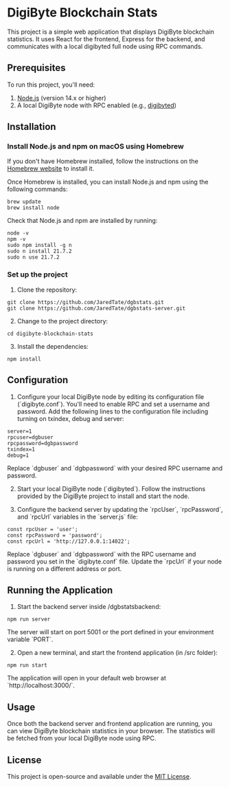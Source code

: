 # DigiByte Blockchain Stats

This project is a simple web application that displays DigiByte blockchain statistics. It uses React for the frontend, Express for the backend, and communicates with a local digibyted full node using RPC commands.

## Prerequisites

To run this project, you'll need:

1. [Node.js](https://nodejs.org/) (version 14.x or higher)
2. A local DigiByte node with RPC enabled (e.g., [digibyted](https://github.com/digibyte-core/digibyte))

## Installation

### Install Node.js and npm on macOS using Homebrew

If you don't have Homebrew installed, follow the instructions on the [Homebrew website](https://brew.sh/) to install it.

Once Homebrew is installed, you can install Node.js and npm using the following commands:

```
brew update
brew install node
```

Check that Node.js and npm are installed by running:

```
node -v
npm -v
sudo npm install -g n
sudo n install 21.7.2
sudo n use 21.7.2
```

### Set up the project

1. Clone the repository:

```
git clone https://github.com/JaredTate/dgbstats.git
git clone https://github.com/JaredTate/dgbstats-server.git
```

2. Change to the project directory:

```
cd digibyte-blockchain-stats
```

3. Install the dependencies:

```
npm install
```

## Configuration

1. Configure your local DigiByte node by editing its configuration file (\`digibyte.conf\`). You'll need to enable RPC and set a username and password. Add the following lines to the configuration file including turning on txindex, debug and server:

```
server=1
rpcuser=dgbuser
rpcpassword=dgbpassword
txindex=1
debug=1

```

Replace \`dgbuser\` and \`dgbpassword\` with your desired RPC username and password.

2. Start your local DigiByte node (\`digibyted\`). Follow the instructions provided by the DigiByte project to install and start the node.

3. Configure the backend server by updating the \`rpcUser\`, \`rpcPassword\`, and \`rpcUrl\` variables in the \`server.js\` file:

```
const rpcUser = 'user';
const rpcPassword = 'password';
const rpcUrl = 'http://127.0.0.1:14022';
```

Replace \`dgbuser\` and \`dgbpassword\` with the RPC username and password you set in the \`digibyte.conf\` file. Update the \`rpcUrl\` if your node is running on a different address or port.

## Running the Application

1. Start the backend server inside /dgbstatsbackend:

```
npm run server
```

The server will start on port 5001 or the port defined in your environment variable \`PORT\`.

2. Open a new terminal, and start the frontend application (in /src folder):

```
npm run start
```

The application will open in your default web browser at \`http://localhost:3000/\`.

## Usage

Once both the backend server and frontend application are running, you can view DigiByte blockchain statistics in your browser. The statistics will be fetched from your local DigiByte node using RPC.

## License

This project is open-source and available under the [MIT License](https://opensource.org/licenses/MIT).
